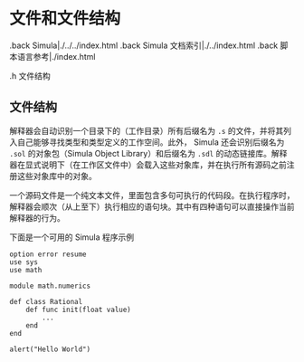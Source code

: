 # 文件和文件结构

.back Simula|./../../index.html
.back Simula 文档索引|./../index.html
.back 脚本语言参考|./index.html

.h 文件结构

## 文件结构

解释器会自动识别一个目录下的（工作目录）所有后缀名为 `.s` 的文件，并将其列入自己能够寻找类型和类型定义的工作空间。此外， Simula 还会识别后缀名为 `.sol` 的对象包（Simula Object Library）和后缀名为 `.sdl` 的动态链接库。解释器在显式说明下（在工作区文件中）会载入这些对象库，并在执行所有源码之前注册这些对象库中的对象。

一个源码文件是一个纯文本文件，里面包含多句可执行的代码段。在执行程序时，解释器会顺次（从上至下）执行相应的语句块。其中有四种语句可以直接操作当前解释器的行为。

下面是一个可用的 Simula 程序示例

```simula
option error resume
use sys
use math

module math.numerics

def class Rational
    def func init(float value)
        ...
    end
end

alert("Hello World")
```
